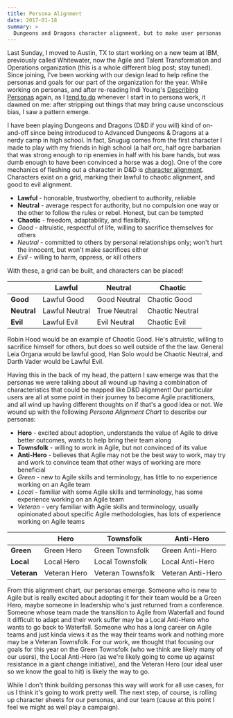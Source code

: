 ```yaml
---
title: Persona Alignment
date: 2017-01-18
summary: >
  Dungeons and Dragons character alignment, but to make user personas
---
```


Last Sunday, I moved to Austin, TX to start working on a new team at IBM, previously called Whitewater, now the Agile and Talent Transformation and Operations organization (this is a whole different blog post; stay tuned). Since joining, I've been working with our design lead to help refine the personas and goals for our part of the organization for the year. While working on personas, and after re-reading Indi Young's [Describing Personas](https://medium.com/@indiyoung/describing-personas-af992e3fc527#.eo05pwcjr) again, as I [tend to do](https://twitter.com/Snugug/status/821458794643234816) whenever I start in to persona work, it dawned on me: after stripping out things that may bring cause unconscious bias, I saw a pattern emerge.

I have been playing Dungeons and Dragons (D&D if you will) kind of on-and-off since being introduced to Advanced Dungeons & Dragons at a nerdy camp in high school. In fact, Snugug comes from the first character I made to play with my friends in high school (a half orc, half ogre barbarian that was strong enough to rip enemies in half with his bare hands, but was dumb enough to have been convinced a horse was a dog). One of the core mechanics of fleshing out a character in D&D is [character alignment](<https://en.wikipedia.org/wiki/Alignment_(Dungeons_%26_Dragons)>). Characters exist on a grid, marking their lawful to chaotic alignment, and good to evil alignment.

- **Lawful** - honorable, trustworthy, obedient to authority, reliable
- **Neutral** - average respect for authority, but no compulsion one way or the other to follow the rules or rebel. Honest, but can be tempted
- **Chaotic** - freedom, adaptability, and flexibility.
- _Good_ - altruistic, respectful of life, willing to sacrifice themselves for others
- _Neutral_ - committed to others by personal relationships only; won't hurt the innocent, but won't make sacrifices either
- _Evil_ - willing to harm, oppress, or kill others

With these, a grid can be built, and characters can be placed!

|             | Lawful         | Neutral      | Chaotic         |
| ----------- | -------------- | ------------ | --------------- |
| **Good**    | Lawful Good    | Good Neutral | Chaotic Good    |
| **Neutral** | Lawful Neutral | True Neutral | Chaotic Neutral |
| **Evil**    | Lawful Evil    | Evil Neutral | Chaotic Evil    |

Robin Hood would be an example of Chaotic Good. He's altruistic, willing to sacrifice himself for others, but does so well outside of the the law. General Leia Organa would be lawful good, Han Solo would be Chaotic Neutral, and Darth Vader would be Lawful Evil.

Having this in the back of my head, the pattern I saw emerge was that the personas we were talking about all wound up having a combination of characteristics that could be mapped like D&D alignment! Our particular users are all at some point in their journey to become Agile practitioners, and all wind up having different thoughts on if that's a good idea or not. We wound up with the following _Persona Alignment Chart_ to describe our personas:

- **Hero** - excited about adoption, understands the value of Agile to drive better outcomes, wants to help bring their team along
- **Townsfolk** - willing to work in Agile, but not convinced of its value
- **Anti-Hero** - believes that Agile may not be the best way to work, may try and work to convince team that other ways of working are more beneficial
- _Green_ - new to Agile skills and terminology, has little to no experience working on an Agile team
- _Local_ - familiar with some Agile skills and terminology, has some experience working on an Agile team
- _Veteran_ - very familiar with Agile skills and terminology, usually opinionated about specific Agile methodologies, has lots of experience working on Agile teams

|             | Hero         | Townsfolk         | Anti-Hero         |
| ----------- | ------------ | ----------------- | ----------------- |
| **Green**   | Green Hero   | Green Townsfolk   | Green Anti-Hero   |
| **Local**   | Local Hero   | Local Townsfolk   | Local Anti-Hero   |
| **Veteran** | Veteran Hero | Veteran Townsfolk | Veteran Anti-Hero |

From this alignment chart, our personas emerge. Someone who is new to Agile but is really excited about adopting it for their team would be a Green Hero, maybe someone in leadership who's just returned from a conference. Someone whose team made the transition to Agile from Waterfall and found it difficult to adapt and their work suffer may be a Local Anti-Hero who wants to go back to Waterfall. Someone who has a long career on Agile teams and just kinda views it as the way their teams work and nothing more may be a Veteran Townsfolk. For our work, we thought that focusing our goals for this year on the Green Townsfolk (who we think are likely many of our users), the Local Anti-Hero (as we're likely going to come up against resistance in a giant change initiative), and the Veteran Hero (our ideal user so we know the goal to hit) is likely the way to go.

While I don't think building personas this way will work for all use cases, for us I think it's going to work pretty well. The next step, of course, is rolling up character sheets for our personas, and our team (cause at this point I feel we might as well play a campaign).
